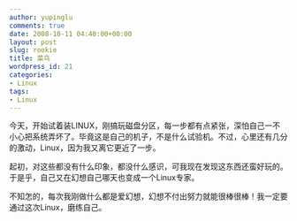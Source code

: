 ```yaml
---
author: yupinglu
comments: true
date: 2008-10-11 04:40:00+00:00
layout: post
slug: rookie
title: 菜鸟
wordpress_id: 21
categories:
- Linux
tags:
- Linux
---
```


今天，开始试着装LINUX，刚搞玩磁盘分区，每一步都有点紧张，深怕自己一不小心把系统弄坏了。毕竟这是自己的机子，不是什么试验机。不过，心里还有几分的激动，Linux，因为我又离它更近了一步。

起初，对这些都没有什么印象，都没什么感识，可我现在发现这东西还蛮好玩的。于是乎，自己又在幻想自己哪天也变成一个Linux专家。

不知怎的，每次我刚做什么都是爱幻想，幻想不付出努力就能很棒很棒！我一定要通过这次Linux，磨练自己。
